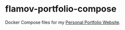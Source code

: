 # flamov-portfolio-compose

Docker Compose files for my [Personal Portfolio Website](https://github.com/Flamov/flamov-portfolio).
